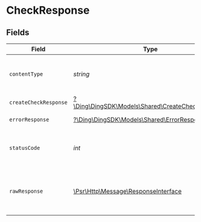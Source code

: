 # CheckResponse


## Fields

| Field                                                                                                        | Type                                                                                                         | Required                                                                                                     | Description                                                                                                  |
| ------------------------------------------------------------------------------------------------------------ | ------------------------------------------------------------------------------------------------------------ | ------------------------------------------------------------------------------------------------------------ | ------------------------------------------------------------------------------------------------------------ |
| `contentType`                                                                                                | *string*                                                                                                     | :heavy_check_mark:                                                                                           | HTTP response content type for this operation                                                                |
| `createCheckResponse`                                                                                        | [?\Ding\DingSDK\Models\Shared\CreateCheckResponse](../../Models/Shared/CreateCheckResponse.md)               | :heavy_minus_sign:                                                                                           | OK                                                                                                           |
| `errorResponse`                                                                                              | [?\Ding\DingSDK\Models\Shared\ErrorResponse](../../Models/Shared/ErrorResponse.md)                           | :heavy_minus_sign:                                                                                           | Bad Request                                                                                                  |
| `statusCode`                                                                                                 | *int*                                                                                                        | :heavy_check_mark:                                                                                           | HTTP response status code for this operation                                                                 |
| `rawResponse`                                                                                                | [\Psr\Http\Message\ResponseInterface](https://www.php-fig.org/psr/psr-7/#33-psrhttpmessageresponseinterface) | :heavy_minus_sign:                                                                                           | Raw HTTP response; suitable for custom response parsing                                                      |